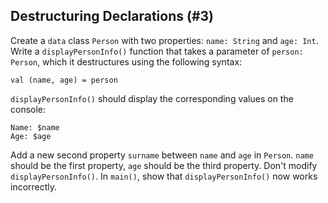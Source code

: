 ## Destructuring Declarations (#3)

Create a `data` class `Person` with two properties: `name: String` and
`age: Int`. Write a `displayPersonInfo()` function that takes a parameter of
`person: Person`, which it destructures using the following syntax:

```
val (name, age) = person
```

`displayPersonInfo()` should display the corresponding values on the console:

```
Name: $name
Age: $age
```

Add a new second property `surname` between `name` and `age` in `Person`.
`name` should be the first property, `age` should be the third property. Don't
modify `displayPersonInfo()`. In `main()`, show that `displayPersonInfo()` now
works incorrectly.